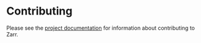 Contributing
============

Please see the [project documentation](https://zarr.readthedocs.io/en/stable/contributing.html) for information about contributing to Zarr.
